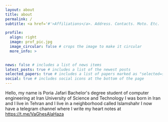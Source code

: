 ```yaml
---
layout: about
title: about
permalink: /
subtitle: <a href='#'>Affiliations</a>. Address. Contacts. Moto. Etc.

profile:
  align: right
  image: prof_pic.jpg
  image_circular: false # crops the image to make it circular
  more_info: >
    

news: false # includes a list of news items
latest_posts: true # includes a list of the newest posts
selected_papers: true # includes a list of papers marked as "selected={true}"
social: true # includes social icons at the bottom of the page
---
```


Hello, my name is Poria Jafari
Bachelor's degree student of computer engineering at Iran University of Science and Technology
I was born in Iran and I live in Tehran and I live in a neighborhood called Islamshahr
I now have a telegram channel where I write my heart notes at https://t.me/VaGhesAlaHaza
